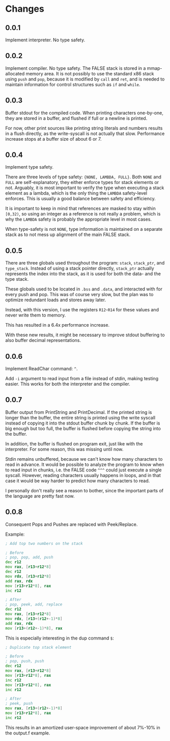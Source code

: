 # Changes

## 0.0.1

Implement interpreter. No type safety.

## 0.0.2

Implement compiler. No type safety.
The FALSE stack is stored in a mmap-allocated memory area. It is not possibly to use the standard x86 stack using `push` and `pop`, because it is modified by `call` and `ret`, and is needed to maintain information for control structures such as `if` and `while`.

## 0.0.3

Buffer stdout for the compiled code. When printing characters one-by-one, they are stored in a buffer, and flushed if full or a newline is printed.

For now, other print sources like printing string literals and numbers results in a flush directly, as the write-syscall is not actually that slow. Performance increase stops at a buffer size of about 6 or 7.

## 0.0.4

Implement type safety. 

There are three levels of type safety: `{NONE, LAMBDA, FULL}`. Both `NONE` and `FULL` are self-explanatory, they either enforce types for stack elements or not.
Arguably, it is most important to verify the type when executing a stack element as a lambda, which is the only thing the `LAMBDA` safety-level enforces. This is usually a good balance between safety and efficiency.

It is important to keep in mind that references are masked to stay within `[0,32)`, so using an integer as a reference is not really a problem, which is why the `LAMBDA` safety is probably the appropriate level in most cases.

When type-safety is not `NONE`, type information is maintained on a separate stack as to not mess up alignment of the main FALSE stack.

## 0.0.5

There are three globals used throughout the program: `stack`, `stack_ptr`, and `type_stack`. Instead of using a stack pointer directly, `stack_ptr` actually represents the index into the stack, as it is used for both the data- and the type stack.

These globals used to be located in `.bss` and `.data`, and interacted with for every push and pop. This was of course very slow, but the plan was to optimize redundant loads and stores away later.

Instead, with this version, I use the registers `R12`-`R14` for these values and never write them to memory.

This has resulted in a 6.4x performance increase.

With these new results, it might be necessary to improve stdout buffering to also buffer decimal representations.

## 0.0.6

Implement ReadChar command: `^`.

Add `-i` argument to read input from a file instead of stdin, making testing easier. This works for both the interpreter and the compiler.

## 0.0.7

Buffer output from PrintString and PrintDecimal. If the printed string is longer than the buffer, the entire string is printed using the write syscall instead of copying it into the stdout buffer chunk by chunk. If the buffer is big enough but too full, the buffer is flushed before copying the string into the buffer.

In addition, the buffer is flushed on program exit, just like with the interpreter. For some reason, this was missing until now.

Stdin remains unbuffered, because we can't know how many characters to read in advance. It would be possible to analyze the program to know when to read input in chunks, i.e. the FALSE code `^^^` could just execute a single syscall. However, reading characters usually happens in loops, and in that case it would be way harder to predict how many characters to read.

I personally don't really see a reason to bother, since the important parts of the language are pretty fast now.

## 0.0.8

Consequent Pops and Pushes are replaced with Peek/Replace.

Example:

```asm
; Add top two numbers on the stack

; Before
; pop, pop, add, push
dec r12
mov rax, [r13+r12*8]
dec r12
mov rdx, [r13+r12*8]
add rax, rdx
mov [r13+r12*8], rax
inc r12

; After
; pop, peek, add, replace
dec r12
mov rax, [r13+r12*8]
mov rdx, [r13+(r12+-1)*8]
add rax, rdx
mov [r13+(r12+-1)*8], rax
```

This is especially interesting in the dup command `$`:

```asm
; Duplicate top stack element

; Before
; pop, push, push
dec r12
mov rax, [r13+r12*8]
mov [r13+r12*8], rax
inc r12
mov [r13+r12*8], rax
inc r12

; After
; peek, push
mov rax, [r13+(r12+-1)*8]
mov [r13+r12*8], rax
inc r12
```

This results in an amortized user-space improvement of about 7%-10% in the output.f example.